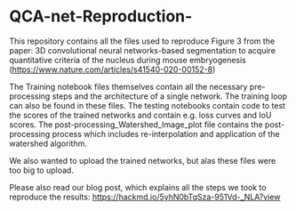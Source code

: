 # QCA-net-Reproduction-
This repository contains all the files used to reproduce Figure 3 from the paper:  3D convolutional neural networks-based segmentation to acquire quantitative criteria of the nucleus during mouse embryogenesis (https://www.nature.com/articles/s41540-020-00152-8)

The Training notebook files themselves contain all the necessary pre-processing steps and the architecture of a single network. The training loop can also be found in these files.
The testing notebooks contain code to test the scores of the trained networks and contain e.g. loss curves and IoU scores. The post-processing_Watershed_Image_plot file contains the post-processing process which includes re-interpolation and application of the watershed algorithm.

We also wanted to upload the trained networks, but alas these files were too big to upload.

Please also read our blog post, which explains all the steps we took to reproduce the results:
https://hackmd.io/5yhN0bTqSza-951Vd-_NLA?view
